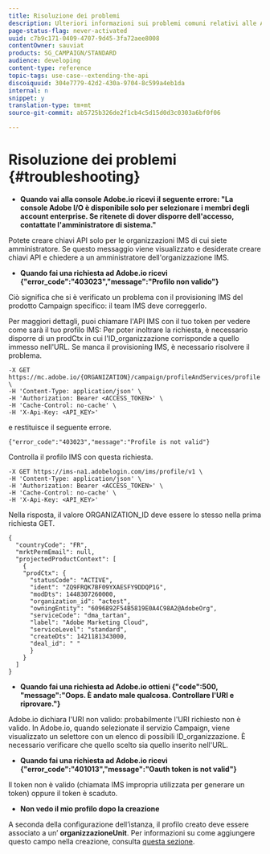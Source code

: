 ```yaml
---
title: Risoluzione dei problemi
description: Ulteriori informazioni sui problemi comuni relativi alle API Campaign Standard.
page-status-flag: never-activated
uuid: c7b9c171-0409-4707-9d45-3fa72aee8008
contentOwner: sauviat
products: SG_CAMPAIGN/STANDARD
audience: developing
content-type: reference
topic-tags: use-case--extending-the-api
discoiquuid: 304e7779-42d2-430a-9704-8c599a4eb1da
internal: n
snippet: y
translation-type: tm+mt
source-git-commit: ab5725b326de2f1cb4c5d15d0d3c0303a6bf0f06

---
```



# Risoluzione dei problemi {#troubleshooting}

* **Quando vai alla console Adobe.io ricevi il seguente errore: "La console Adobe I/O è disponibile solo per selezionare i membri degli account enterprise. Se ritenete di dover disporre dell'accesso, contattate l'amministratore di sistema."**

Potete creare chiavi API solo per le organizzazioni IMS di cui siete amministratore. Se questo messaggio viene visualizzato e desiderate creare chiavi API e chiedere a un amministratore dell'organizzazione IMS.

* **Quando fai una richiesta ad Adobe.io ricevi {"error_code":"403023","message":"Profilo non valido"}**

Ciò significa che si è verificato un problema con il provisioning IMS del prodotto Campaign specifico: il team IMS deve correggerlo.

Per maggiori dettagli, puoi chiamare l'API IMS con il tuo token per vedere come sarà il tuo profilo IMS: Per poter inoltrare la richiesta, è necessario disporre di un prodCtx in cui l'ID_organizzazione corrisponde a quello immesso nell'URL.
Se manca il provisioning IMS, è necessario risolvere il problema.

```
-X GET https://mc.adobe.io/{ORGANIZATION}/campaign/profileAndServices/profile \
-H 'Content-Type: application/json' \
-H 'Authorization: Bearer <ACCESS_TOKEN>' \
-H 'Cache-Control: no-cache' \
-H 'X-Api-Key: <API_KEY>'
```

e restituisce il seguente errore.

```
{"error_code":"403023","message":"Profile is not valid"}
```

Controlla il profilo IMS con questa richiesta.

```
-X GET https://ims-na1.adobelogin.com/ims/profile/v1 \
-H 'Content-Type: application/json' \
-H 'Authorization: Bearer <ACCESS_TOKEN>' \
-H 'Cache-Control: no-cache' \
-H 'X-Api-Key: <API_KEY>'
```

Nella risposta, il valore ORGANIZATION_ID deve essere lo stesso nella prima richiesta GET.

```
{
  "countryCode": "FR",
  "mrktPermEmail": null,
  "projectedProductContext": [
    {
    "prodCtx": {
      "statusCode": "ACTIVE",
      "ident": "ZQ9FRQK7BF09YXAESFY9DDQP1G",
      "modDts": 1448307260000,
      "organization_id": "actest",
      "owningEntity": "6096892F54B5819E0A4C98A2@AdobeOrg",
      "serviceCode": "dma_tartan",
      "label": "Adobe Marketing Cloud",
      "serviceLevel": "standard",
      "createDts": 1421181343000,
      "deal_id": " "
      }
    }
  ]
}
```

* **Quando fai una richiesta ad Adobe.io ottieni {"code":500, "message":"Oops. È andato male qualcosa. Controllare l'URI e riprovare."}**

Adobe.io dichiara l'URI non valido: probabilmente l'URI richiesto non è valido. In Adobe.io, quando selezionate il servizio Campaign, viene visualizzato un selettore con un elenco di possibili ID_organizzazione. È necessario verificare che quello scelto sia quello inserito nell'URL.

* **Quando fai una richiesta ad Adobe.io ricevi {"error_code":"401013","message":"Oauth token is not valid"}**

Il token non è valido (chiamata IMS impropria utilizzata per generare un token) oppure il token è scaduto.

* **Non vedo il mio profilo dopo la creazione**

A seconda della configurazione dell’istanza, il profilo creato deve essere associato a un’ **organizzazioneUnit**. Per informazioni su come aggiungere questo campo nella creazione, consulta [questa sezione](../../api/using/managing-profiles.md).

<!-- * (error duplicate key : quand tu crées un profile qui existe déjà , il faut faire un patch pour updater le profile plutôt qu’un POST)

With Curl
List all profiles

Create a profile

Update the mobilePhone attribute of a profile

API Calls on Service

GET the list of services

-->

<!--

How to find and use a filter?
Error codes:

* PAtch sur Age = message d'erreur :
500
Cannot update the 'age' property that is read-only
'age' property is not valid for the 'profile' resource.
-->

<!--
How to filter a list of subscribed profiles with available profile filters ? by date (by les filtres dispo sur la ressource) ?

Pattern classique :

recupérer la liste des subscriptions filtrées d'un profile
1) get sur profile
2) recup PKey
3) get sur PKey
4) get sur href des subscriptions

Comment savoir quel filtre appliquer ?

1) get sur metadata de profile
2) retourne description de la collection subscription
3) get sur la valeur du champ resTarget
4) get sur le href dans filters
5) retourne les filtres applicables sur l'url des data.

-->
